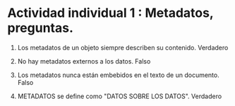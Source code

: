 # Actividad individual 1 : Metadatos, preguntas.

1. Los metadatos de un objeto siempre describen su contenido.
   Verdadero

2. No hay metadatos externos a los datos.
   Falso

3. Los metadatos nunca están embebidos en el texto de un documento.
   Falso

4. METADATOS se define como "DATOS SOBRE LOS DATOS".
   Verdadero